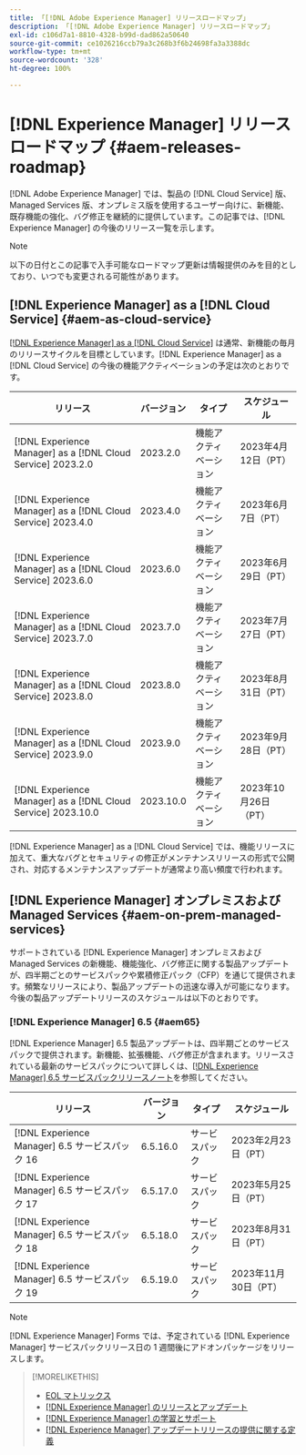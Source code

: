 ```yaml
---
title: 「[!DNL Adobe Experience Manager] リリースロードマップ」
description: 「[!DNL Adobe Experience Manager] リリースロードマップ」
exl-id: c106d7a1-8810-4328-b99d-dad862a50640
source-git-commit: ce1026216ccb79a3c268b3f6b24698fa3a3388dc
workflow-type: tm+mt
source-wordcount: '328'
ht-degree: 100%

---
```


# [!DNL Experience Manager] リリースロードマップ {#aem-releases-roadmap}

[!DNL Adobe Experience Manager] では、製品の [!DNL Cloud Service] 版、Managed Services 版、オンプレミス版を使用するユーザー向けに、新機能、既存機能の強化、バグ修正を継続的に提供しています。この記事では、[!DNL Experience Manager] の今後のリリース一覧を示します。

>[!NOTE]
>
>以下の日付とこの記事で入手可能なロードマップ更新は情報提供のみを目的としており、いつでも変更される可能性があります。

## [!DNL Experience Manager] as a [!DNL Cloud Service] {#aem-as-cloud-service}

[[!DNL Experience Manager] as a [!DNL Cloud Service]](https://experienceleague.adobe.com/docs/experience-manager-cloud-service/content/release-notes/home.html?lang=ja) は通常、新機能の毎月のリリースサイクルを目標としています。[!DNL Experience Manager] as a [!DNL Cloud Service] の今後の機能アクティベーションの予定は次のとおりです。

| リリース | バージョン | タイプ | スケジュール |
|---|---|---|---|
| [!DNL Experience Manager] as a [!DNL Cloud Service] 2023.2.0 | 2023.2.0 | 機能アクティベーション | 2023年4月12日（PT） |
| [!DNL Experience Manager] as a [!DNL Cloud Service] 2023.4.0 | 2023.4.0 | 機能アクティベーション | 2023年6月7日（PT） |
| [!DNL Experience Manager] as a [!DNL Cloud Service] 2023.6.0 | 2023.6.0 | 機能アクティベーション | 2023年6月29日（PT） |
| [!DNL Experience Manager] as a [!DNL Cloud Service] 2023.7.0 | 2023.7.0 | 機能アクティベーション | 2023年7月27日（PT） |
| [!DNL Experience Manager] as a [!DNL Cloud Service] 2023.8.0 | 2023.8.0 | 機能アクティベーション | 2023年8月31日（PT） |
| [!DNL Experience Manager] as a [!DNL Cloud Service] 2023.9.0 | 2023.9.0 | 機能アクティベーション | 2023年9月28日（PT） |
| [!DNL Experience Manager] as a [!DNL Cloud Service] 2023.10.0 | 2023.10.0 | 機能アクティベーション | 2023年10月26日（PT） |

[!DNL Experience Manager] as a [!DNL Cloud Service] では、機能リリースに加えて、重大なバグとセキュリティの修正がメンテナンスリリースの形式で公開され、対応するメンテナンスアップデートが通常より高い頻度で行われます。

## [!DNL Experience Manager] オンプレミスおよび Managed Services {#aem-on-prem-managed-services}

サポートされている [!DNL Experience Manager] オンプレミスおよび Managed Services の新機能、機能強化、バグ修正に関する製品アップデートが、四半期ごとのサービスパックや累積修正パック（CFP）を通じて提供されます。頻繁なリリースにより、製品アップデートの迅速な導入が可能になります。今後の製品アップデートリリースのスケジュールは以下のとおりです。

### [!DNL Experience Manager] 6.5 {#aem65}

[!DNL Experience Manager] 6.5 製品アップデートは、四半期ごとのサービスパックで提供されます。新機能、拡張機能、バグ修正が含まれます。リリースされている最新のサービスパックについて詳しくは、[[!DNL Experience Manager] 6.5 サービスパックリリースノート](https://experienceleague.adobe.com/docs/experience-manager-65/release-notes/release-notes.html?lang=ja)を参照してください。

| リリース | バージョン | タイプ | スケジュール |
|---|---|---|---|
| [!DNL Experience Manager] 6.5 サービスパック 16 | 6.5.16.0 | サービスパック | 2023年2月23日（PT） |
| [!DNL Experience Manager] 6.5 サービスパック 17 | 6.5.17.0 | サービスパック | 2023年5月25日（PT） |
| [!DNL Experience Manager] 6.5 サービスパック 18 | 6.5.18.0 | サービスパック | 2023年8月31日（PT） |
| [!DNL Experience Manager] 6.5 サービスパック 19 | 6.5.19.0 | サービスパック | 2023年11月30日（PT） |

>[!NOTE]
>
>[!DNL Experience Manager] Forms では、予定されている [!DNL Experience Manager] サービスパックリリース日の 1 週間後にアドオンパッケージをリリースします。

>[!MORELIKETHIS]
>
>* [EOL マトリックス](https://helpx.adobe.com/jp/support/programs/eol-matrix.html)
>* [[!DNL Experience Manager] のリリースとアップデート](https://experienceleague.adobe.com/docs/experience-manager-release-information/aem-release-updates/aem-releases-updates.html?lang=ja)
>* [[!DNL Experience Manager]  の学習とサポート](https://experienceleague.adobe.com/docs/experience-manager-cloud-service.html?lang=ja)
>* [[!DNL Experience Manager] アップデートリリースの提供に関する定義](/help/using/update-release-vehicle-definitions.md)

